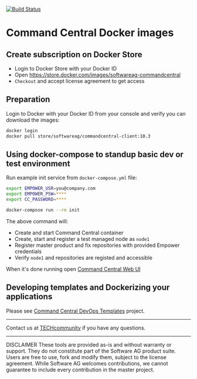 <!-- Copyright © 2013 - 2018 Software AG, Darmstadt, Germany and/or its licensors

   SPDX-License-Identifier: Apache-2.0

    Licensed under the Apache License, Version 2.0 (the "License");
    you may not use this file except in compliance with the License.
    You may obtain a copy of the License at

        http://www.apache.org/licenses/LICENSE-2.0

    Unless required by applicable law or agreed to in writing, software
    distributed under the License is distributed on an "AS IS" BASIS,
     WITHOUT WARRANTIES OR CONDITIONS OF ANY KIND, either express or implied.
     See the License for the specific language governing permissions and

     limitations under the License.                                                  

-->

[![Build Status](https://travis-ci.org/SoftwareAG/sagdevops-hello-docker.svg?branch=develop)](https://travis-ci.org/SoftwareAG/sagdevops-hello-docker)

# Command Central Docker images

## Create subscription on Docker Store

* Login to Docker Store with your Docker ID
* Open https://store.docker.com/images/softwareag-commandcentral
* `Checkout` and accept license agreement to get access

## Preparation

Login to Docker with your Docker ID from your console and verify you can download the images:

```bash
docker login
docker pull store/softwareag/commandcentral-client:10.3
```

## Using docker-compose to standup basic dev or test environment

Run example init service from `docker-compose.yml` file:

```bash
export EMPOWER_USR=you@company.com
export EMPOWER_PSW=****
export CC_PASSWORD=****

docker-compose run --rm init
```

The above command will:

* Create and start Command Central container
* Create, start and register a test managed node as `node1`
* Register master product and fix repositories with provided Empower credentials
* Verify `node1` and repositories are registed and accessible

When it's done running open [Command Central Web UI](https://0.0.0.0:8091)

## Developing templates and Dockerizing your applications

Please see [Command Central DevOps Templates](https://github.com/SoftwareAG/sagdevops-templates) project.

_______________
Contact us at [TECHcommunity](mailto:technologycommunity@softwareag.com?subject=Github/SoftwareAG) if you have any questions.
_______________
DISCLAIMER
These tools are provided as-is and without warranty or support. They do not constitute part of the Software AG product suite. Users are free to use, fork and modify them, subject to the license agreement. While Software AG welcomes contributions, we cannot guarantee to include every contribution in the master project.
